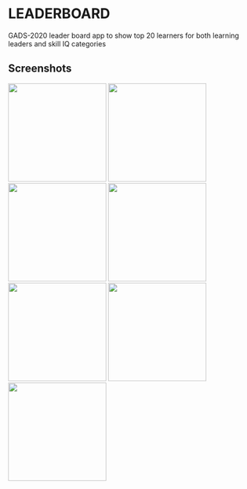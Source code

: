 # LEADERBOARD
GADS-2020 leader board app to show top 20 learners for both learning leaders and skill IQ categories

## Screenshots
<p float="left">
  <img src="https://github.com/lokaimoma/LEADERBOARD/blob/master/ScreenShots/1.jpg" width="200px" height="auto"/> 
  
  <img src="https://github.com/lokaimoma/LEADERBOARD/blob/master/ScreenShots/2.jpg" width="200px" height="auto"/> 
  
  <img src="https://github.com/lokaimoma/LEADERBOARD/blob/master/ScreenShots/3.jpg" width="200px" height="auto"/> 
  
  <img src="https://github.com/lokaimoma/LEADERBOARD/blob/master/ScreenShots/4.jpg" width="200px" height="auto"/> 
  
  <img src="https://github.com/lokaimoma/LEADERBOARD/blob/master/ScreenShots/5.jpg" width="200px" height="auto"/> 
  
  <img src="https://github.com/lokaimoma/LEADERBOARD/blob/master/ScreenShots/6.jpg" width="200px" height="auto"/>
  
  <img src="https://github.com/lokaimoma/LEADERBOARD/blob/master/ScreenShots/7.jpg" width="200px" height="auto"/>
</p>
